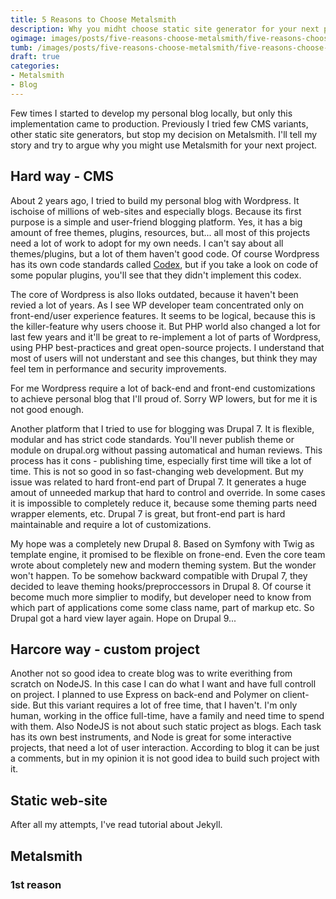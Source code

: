 ```yaml
---
title: 5 Reasons to Choose Metalsmith
description: Why you midht choose static site generator for your next project?
ogimage: images/posts/five-reasons-choose-metalsmith/five-reasons-choose-metalsmith-og.jpg
tumb: /images/posts/five-reasons-choose-metalsmith/five-reasons-choose-metalsmith
draft: true
categories:
- Metalsmith
- Blog
---
```

Few times I started to develop my personal blog locally, but only this implementation came to production. Previously I tried few CMS variants, other static site generators, but stop my decision on Metalsmith. I'll tell my story and try to argue why you might use Metalsmith for your next project.

## Hard way - CMS
About 2 years ago, I tried to build my personal blog with Wordpress. It ischoise of millions of web-sites and especially blogs. Because its first purpose is a simple and user-friend blogging platform. Yes, it has a big amount of free themes, plugins, resources, but... all most of this projects need a lot of work to adopt for my own needs. I can't say about all themes/plugins, but a lot of them haven't good code. Of course Wordpress has its own code standards called [Codex](https://codex.wordpress.org/), but if you take a look on code of some popular plugins, you'll see that they didn't implement this codex.

The core of Wordpress is also lloks outdated, because it haven't been revied a lot of years. As I see WP developer team concentrated only on front-end/user experience features. It seems to be logical, because this is the killer-feature why users choose it. But PHP world also changed a lot for last few years and it'll be great to re-implement a lot of parts of Wordpress, using PHP best-practices and great open-source projects. I understand that most of users will not understant and see this changes, but think they may feel tem in performance and security improvements.

For me Wordpress require a lot of back-end and front-end customizations to achieve personal blog that I'll proud of. Sorry WP lowers, but for me it is not good enough.

Another platform that I tried to use for blogging was Drupal 7. It is flexible, modular and has strict code standards. You'll never publish theme or module on drupal.org without passing automatical and human reviews. This process has it cons - publishing time, especially first time will tike a lot of time. This is not so good in so fast-changing web development. But my issue was related to hard front-end part of Drupal 7. It generates a huge amout of unneeded markup that hard to control and override. In some cases it is impossible to completely reduce it, because some theming parts need wrapper elements, etc. Drupal 7 is great, but front-end part is hard maintainable and require a lot of customizations.

My hope was a completely new Drupal 8. Based on Symfony with Twig as template engine, it promised to be flexible on frone-end. Even the core team wrote about completely new and modern theming system. But the wonder won't happen. To be somehow backward compatible with Drupal 7, they decided to leave theming hooks/preproccessors in Drupal 8. Of course it become much more simplier to modify, but developer need to know from which part of applications come some class name, part of markup etc. So Drupal got a hard view layer again. Hope on Drupal 9...

## Harcore way - custom project
Another not so good idea to create blog was to write everithing from scratch on NodeJS. In this case I can do what I want and have full controll on project. I planned to use Express on back-end and Polymer on client-side. But this variant requires a lot of free time, that I haven't. I'm only human, working in the office full-time, have a family and need time to spend with them. Also NodeJS is not about such static project as blogs. Each task has its own best instruments, and Node is great for some interactive projects, that need a lot of user interaction. According to blog it can be just a comments, but in my opinion it is not good idea to build such project with it.

## Static web-site
After all my attempts, I've read tutorial about Jekyll.

## Metalsmith

### 1st reason
